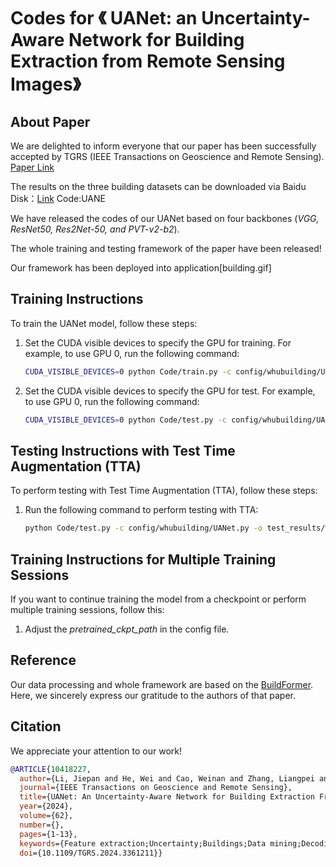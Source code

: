 # Codes for 《 UANet: an Uncertainty-Aware Network for Building Extraction from Remote Sensing Images》

## About Paper
We are delighted to inform everyone that our paper has been successfully accepted by TGRS (IEEE Transactions on Geoscience and Remote Sensing). 
[Paper Link](https://ieeexplore.ieee.org/document/10418227)

The results on the three building datasets can be downloaded via Baidu Disk：[Link](https://pan.baidu.com/s/1MkoWfIyz7DADg37nUuMTgw?pwd=UANE) Code:UANE

We have released the codes of our UANet based on four backbones (*VGG, ResNet50, Res2Net-50, and PVT-v2-b2*). 

The whole training and testing framework of the paper have been released!

Our framework has been deployed into application[building.gif]
## Training Instructions

To train the UANet model, follow these steps:

1. Set the CUDA visible devices to specify the GPU for training. For example, to use GPU 0, run the following command:
   ```bash
   CUDA_VISIBLE_DEVICES=0 python Code/train.py -c config/whubuilding/UANet.py
2. Set the CUDA visible devices to specify the GPU for test. For example, to use GPU 0, run the following command:
   ```bash
   CUDA_VISIBLE_DEVICES=0 python Code/test.py -c config/whubuilding/UANet.py -o test_results/whubuilding/UANet/ --rgb

## Testing Instructions with Test Time Augmentation (TTA)

To perform testing with Test Time Augmentation (TTA), follow these steps:

1. Run the following command to perform testing with TTA:
   ```bash
   python Code/test.py -c config/whubuilding/UANet.py -o test_results/whubuilding/UANet/ -t lr --rgb

## Training Instructions for Multiple Training Sessions

If you want to continue training the model from a checkpoint or perform multiple training sessions, follow this:

1. Adjust the *pretrained_ckpt_path* in the config file.


## Reference
Our data processing  and whole framework are based on the [BuildFormer](https://github.com/WangLibo1995/BuildFormer). Here, we sincerely express our gratitude to the authors of that paper.

## Citation

We appreciate your attention to our work!

```bibtex
@ARTICLE{10418227,
  author={Li, Jiepan and He, Wei and Cao, Weinan and Zhang, Liangpei and Zhang, Hongyan},
  journal={IEEE Transactions on Geoscience and Remote Sensing}, 
  title={UANet: An Uncertainty-Aware Network for Building Extraction From Remote Sensing Images}, 
  year={2024},
  volume={62},
  number={},
  pages={1-13},
  keywords={Feature extraction;Uncertainty;Buildings;Data mining;Decoding;Remote sensing;Deep learning;Building extraction;remote sensing (RS);uncertainty-aware},
  doi={10.1109/TGRS.2024.3361211}}

